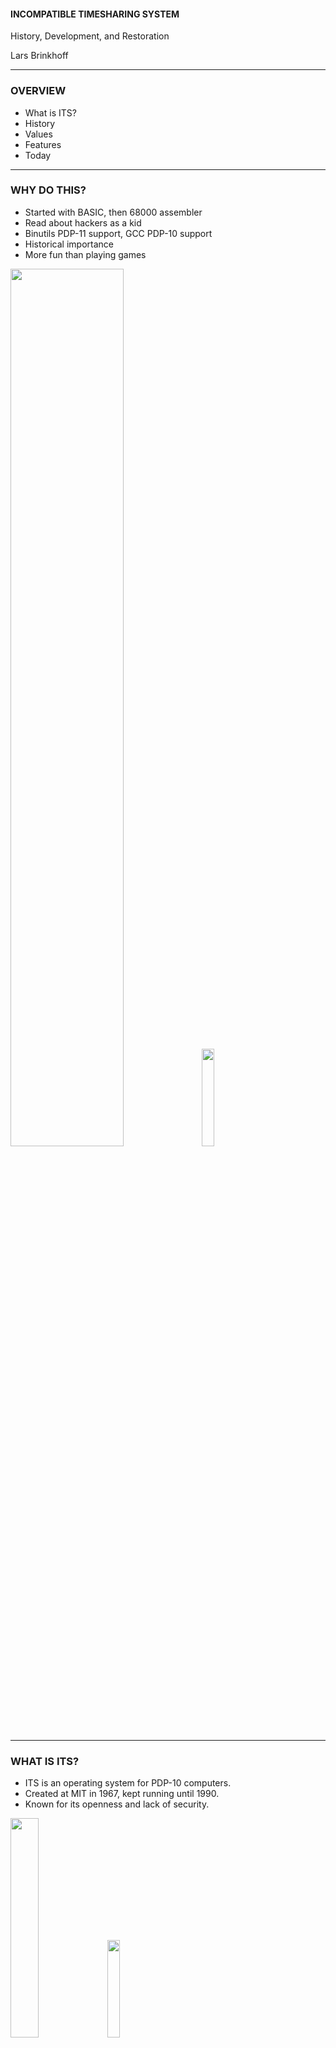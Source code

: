 #### INCOMPATIBLE TIMESHARING SYSTEM

History, Development, and Restoration

Lars Brinkhoff

---

### OVERVIEW

- What is ITS?
- History
- Values
- Features
- Today

---

### WHY DO THIS?

- Started with BASIC, then 68000 assembler
- Read about hackers as a kid
- Binutils PDP-11 support, GCC PDP-10 support
- Historical importance
- More fun than playing games

<img src="pics/vic20.jpg" width="60%"></img>
<img src="pics/dict.jpg" width="20%"></img>

---

### WHAT IS ITS?

- ITS is an operating system for PDP-10 computers.
- Created at MIT in 1967, kept running until 1990.
- Known for its openness and lack of security.

<img src="pics/MIT.jpg" width="30%"></img>
<img src="pics/TechSquare.jpg" width="20%"></img>

---

### PDP-10 FAMILY

- Made by Digital Equipment Corporation
- Lifespan 1964-1988
- Generations: PDP-6, KA10, KI10, KL10, KS10
- Designed with Lisp in mind
- 36-bit word length, 18-bit address space
- Large orthogonal instruction set
- Pleasant assembly language
- Popular on the ARPANET

<img src="pics/PDP-1040.jpg" width="28%"></img>

---

### BEFORE ITS

- AI group 1959
- CTSS 1961-1963
- Project MAC 1963
- Multics 1964-1967

<img src="pics/CTSS.jpeg" width="40%"></img>
<img src="pics/GE645.jpg" width="43%"></img>

---

### BEGINNINGS

- At the Project MAC AI group
- For their PDP-6 computer
- Grew from singe-user tools
- First version 1967
- Alternative to CTSS and Multics

<img src="pics/PDP-6.jpg" width="31%"></img>
<img src="pics/Multics.jpg" width="25%"></img>

---

### HACKER ETHIC

<div style="float: left; width: 60%;">
<ul>
<li>ITS was written by "hackers"</li>
<li>Designed to get work done, not an academic exercise</li>
<li>Highly interactive</li>
<li>No passwords (until later)</li>
<li>No file permissions</li>
<li>Source code for everything</li>
<li>Guests allowed</li>
</ul>
</div>

<div style="float: right; width: 40%;">
<img src="pics/RMS.jpg" width="100%"></img>
</div>

---

### EARLY DEVELOPMENT

- AI PDP-10 1968
- Virtual memory 1970
- ARPANET 1971
- Two more machines: DM and ML

<img src="pics/MIT-AI.png" width="25%"></img>
<img src="pics/MIT-DMS.jpg" width="30%"></img>
<img src="pics/MIT-ML.jpg" width="28%"></img>

---

### RESEARCH

<div style="float: left; width: 60%;">
<ul>
<li>AI</li>
<li>Robotics</li>
<li>Computer Vision</li>
<li>Logo</li>
<li>Lisp, Scheme</li>
<li>Lisp Machine</li>
<li>Muddle</li>
<li>CLU</li>
<li>Macsyma</li>
<li>Networking</li>
</ul>
</div>

<div style="float: right; width: 40%;">
<img src="pics/robot.jpg" width="45%"></img>
<img src="pics/Turtle.jpg" width="45%"></img>
<img src="pics/IMP.jpg" width="40%"></img>
</div>

+++

### LISP

<div style="float: left; width: 85%;">
<ul>
<li>Invented 1958 by John McCarthy</li>
<li>Initially for IBM 704 by Steve Russell</li>
<li>Ported to PDP-6</li>
<li>Maclisp for ITS</li>
<li>Compiler competetive with Fortran</li>
<li>Lisp machine by Greenblatt and Knight</li>
<li>Scheme by Guy Steele</li>
</ul>
</div>

<div style="float: right; width: 15%;">
<img src="pics/McCarthy.png" width="100%"></img>
<img src="pics/CADR.jpg" width="100%"></img>
<img src="pics/GLS.png" width="100%"></img>
</div>

+++

### MACSYMA

- Joel Moses
- Used by researchers over the ARPANET
- Funded Maclisp development
- Two ITS machines

<img src="pics/Moses.jpg" width="50%"></img>

+++

### LOGO

<div style="float: left; width: 75%;">
<font size="6.5">
<ul>
<li>BBN 1967 by Feurzeig, Papert, Solomon</li>
<li>Moved to MIT 1970</li>
<li>PDP-10 version ported to ITS</li>
<li>New versions for PDP-11, Maclisp, Apple II...<br></li>
<li>Developed on ITS</li>
<li>General Turtle, Logo machine</li>
</ul>
</font>
</div>

<div style="float: right; width: 25%;">
<img src="pics/Papert.jpg" width="100%"></img>
<img src="pics/Minsky.png" width="100%"></img>
</div>

+++

### MUDDLE

- Intended as an update of Lisp.
- Used exclusively by the Dynamic Modeling group.
- Zork was written in Muddle.
- Infocom, text adventure boom.
- Bootstrap CLU.

+++

### CLU

- Cluster
- Data abstraction
- Exceptions
- Iterators
- Parametric types
- Influenced C++, Perl, Java, Ruby, ...

<img src="pics/Liskov.jpg" width="25%"></img>

---

### HEYDAYS

- Network file system
- Memory mapped raster displays
- Space cadet-like keyboards
- MC KL10 1975
- Emacs 1976
- TCP/IP 1982

<img src="pics/knight-console.jpg" width="25%"></img>
<img src="pics/MIT-MC.jpg" width="21%"></img>

---

### NOTABLE PROGRAMS

<div style="float: left; width: 40%;">
<ul>
<li>Maclisp</li>
<li>Macsyma</li>
<li>Emacs</li>
<li>Scheme</li>
<li>SHRDLU</li>
</ul>
</div>

<div style="float: right; width: 60%;">
<img src="pics/shrdlu.jpg" width="70%"><br>
</div>

---

### GAMES

<div style="float: left; width: 50%;">
<ul>
<li>Spacewar!</li>
<li>MacHack VI</li>
<li>Flight simulator</li>
<li>Adventure</li>
</ul>
</div>

<div style="float: right; width: 50%;">
<ul>
<li>Maze War</li>
<li>Dazzle Dart</li>
<li>Moonlander</li>
<li>Zork</li>
</ul>
</div>

<img src="pics/machack.jpeg" width="15%"></img>
<img src="pics/flight.png" width="16%"></img>
<img src="pics/MazeWar.jpg" width="12%"></img>
<img src="pics/dazzle.png" width="16%"></img>
<img src="pics/Zork.jpg" width="25%"></img>

<!--

### IMPORTED SOFTWARE

- Emulator for TOPS-10 and WAITS system calls.
- Collaboration between PDP-10 sites.
- DEC: MACRO, LINK, CROSS, Fortran.
- SAIL: FAIL, SPELL, SUDS, TeX, PUB, GEOMED.
- CMU: Scribe.

<img src="pics/geomed.png" width="27%"></img>
<img src="pics/advent.png" width="30%"></img>
-->

---

### MULTIPROCESSING

<div style="float: left; width: 60%;">
<ul>
<li>PDP-10, timesharing</li>
<li>PDP-6, stand alone</li>
<li>PDP-11, perpiherals</li>
<li>CONS, Lisp machine</li>
<li>CHEOPS, chess machine</li>
<li>GT40, vector display</li>
<li>Imlac, vector display</li>
<li>TT2500, Logo display</li>
<li>Tools and software</li>
</ul>
</div>

<div style="float: right; width: 40%;">
<img src="pics/PDP-11.jpg" width="45%"></img>
<img src="pics/GT40.jpg" width="45%"></img>
<img src="pics/Imlac.jpg" width="45%"></img>
<img src="pics/TT2500.png" width="45%"></img>
</div>

---

### FEATURES AND LIMITATIONS

- PCLSR, PC lusering
- Processes & processors available as files
- The debugger is the user interface
- Application command sets are similar to Emacs
- User-space device drivers
- Real-time scheduling
- Terminal-independent text output
- Just one level of directories
- File names 6+6 characters

---

### DECLINE

- PDP-6s and KA10s scrapped
- KS10 1985
- KL10 shipped to Sweden 1988
- Shut down 1990

<img src="pics/AI-KS10.jpg" width="23%">

+++

### TIMESTAMPS

<img src="pics/timestamps.png">

+++

### VERSIONS

<img src="pics/versions.png">

---

### LEGACY

<div style="float: left; width: 60%;">
<ul>
<li>GNU project</li>
<li>Emacs</li>
<li>Info</li>
<li>WHOIS</li>
<li>Emacs Lisp, Common Lisp</li>
<li>Meta key (from SAIL)</li>
<li>Unix job control</li>
<li>And --More--</li>
</ul>
</div>

<div style="float: right; width: 40%;">
<img src="pics/GNU.jpg" width="40%"><br>
<img src="pics/Emacs.png" width="40%"><br>
<img src="pics/Meta.jpg" width="40%"><br>
</div>

+++

### GNU PROJECT

- Richard Stallman
- Inspired by ITS values
- Free software
- Dover printer

<img src="pics/Dover.jpg" width="40%">

---

### IN THE MEDIA

<div style="float: left; width: 60%;">
<ul>
<li><i>Hackers</i>,<br>book by Steven Levy<br>&nbsp;</li>
<li><i>Hacker's Dictionary</i>,<br>book by Guy Steele<br>&nbsp;</li>
<li><i>Swordfish</i>,<br>movie by Skip Woods<br>&nbsp;</li>
</ul>
</div>

<div style="float: right; width: 40%;">
<img src="pics/Swordfish1.png" width="90%"><br>
<img src="pics/Swordfish2.png" width="90%"><br>
</div>

---

### A NEW HOPE

- ITS running on an emulator 1992
- Put on Internet 2001
- Public ITS distribution
- Unix tools for ITS files and networking
- Restoration 2016

<img src="pics/pdp10x.jpg" width="25%">

---

### REBUILD

- Boot off magtape
- Make file system on disk
- Load ITS and a few binary programs
- Reboot into ITS
- Build system and >300 programs
- Many bug fixes
- Issue tracking
- Continuous integration
- http://github.com/PDP-10/its

+++

### RESTORE

- Search through files on tapes
- Find interesting programs 
- Build from source code
- Debug

<img src="pics/label.jpg" width="30%"></img>

+++

### LIVING COMPUTERS

- Made a disk image for their KS10
- Installed remotely on a disk emulator
- It's now running at the museum
- Available from Internet
